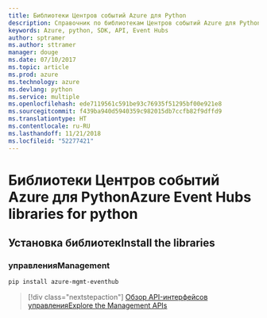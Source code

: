 ```yaml
---
title: Библиотеки Центров событий Azure для Python
description: Справочник по библиотекам Центров событий Azure для Python
keywords: Azure, python, SDK, API, Event Hubs
author: sptramer
ms.author: sttramer
manager: douge
ms.date: 07/10/2017
ms.topic: article
ms.prod: azure
ms.technology: azure
ms.devlang: python
ms.service: multiple
ms.openlocfilehash: ede7119561c591be93c76935f51295bf00e921e8
ms.sourcegitcommit: f439ba940d5940359c982015db7ccfb82f9dffd9
ms.translationtype: HT
ms.contentlocale: ru-RU
ms.lasthandoff: 11/21/2018
ms.locfileid: "52277421"
---
```

# <a name="azure-event-hubs-libraries-for-python"></a><span data-ttu-id="49735-104">Библиотеки Центров событий Azure для Python</span><span class="sxs-lookup"><span data-stu-id="49735-104">Azure Event Hubs libraries for python</span></span>

## <a name="install-the-libraries"></a><span data-ttu-id="49735-105">Установка библиотек</span><span class="sxs-lookup"><span data-stu-id="49735-105">Install the libraries</span></span>


### <a name="management"></a><span data-ttu-id="49735-106">управления</span><span class="sxs-lookup"><span data-stu-id="49735-106">Management</span></span>

```bash
pip install azure-mgmt-eventhub
```
> [!div class="nextstepaction"]
> [<span data-ttu-id="49735-107">Обзор API-интерфейсов управления</span><span class="sxs-lookup"><span data-stu-id="49735-107">Explore the Management APIs</span></span>](/python/api/overview/azure/eventhub/management)